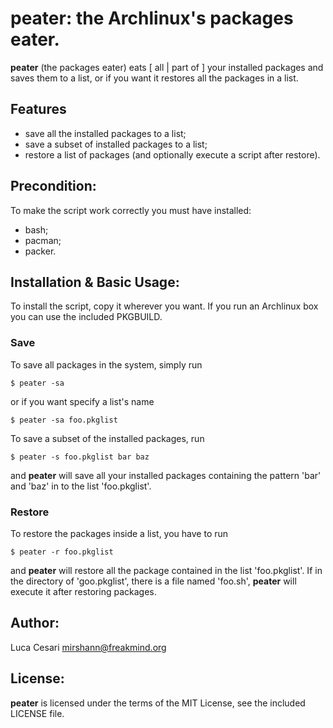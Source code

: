 # peater: the Archlinux's packages eater.

**peater** (the packages eater) eats [ all | part of ] your installed packages and saves them to a list, or if you 
want it restores all the packages in a list.

## Features

  * save all the installed packages to a list;
  * save a subset of installed packages to a list;
  * restore a list of packages (and optionally execute a script after restore).

## Precondition:

To make the script work correctly you must have installed:

  * bash; 
  * pacman; 
  * packer.

## Installation & Basic Usage:

To install the script, copy it wherever you want. If you run an Archlinux box you can use the included PKGBUILD.

### Save

To save all packages in the system, simply run

    $ peater -sa

or if you want specify a list's name

    $ peater -sa foo.pkglist

To save a subset of the installed packages, run

    $ peater -s foo.pkglist bar baz

and **peater** will save all your installed packages containing the pattern 'bar' and 'baz' in to the list 'foo.pkglist'.

### Restore

To restore the packages inside a list, you have to run
    
    $ peater -r foo.pkglist

and **peater** will restore all the package contained in the list 'foo.pkglist'. If in the directory of  'goo.pkglist', 
there is a file named 'foo.sh', **peater** will execute it after restoring packages.

## Author:

Luca Cesari <mirshann@freakmind.org>

## License:

**peater** is licensed under the terms of the MIT License, see the included LICENSE file.

